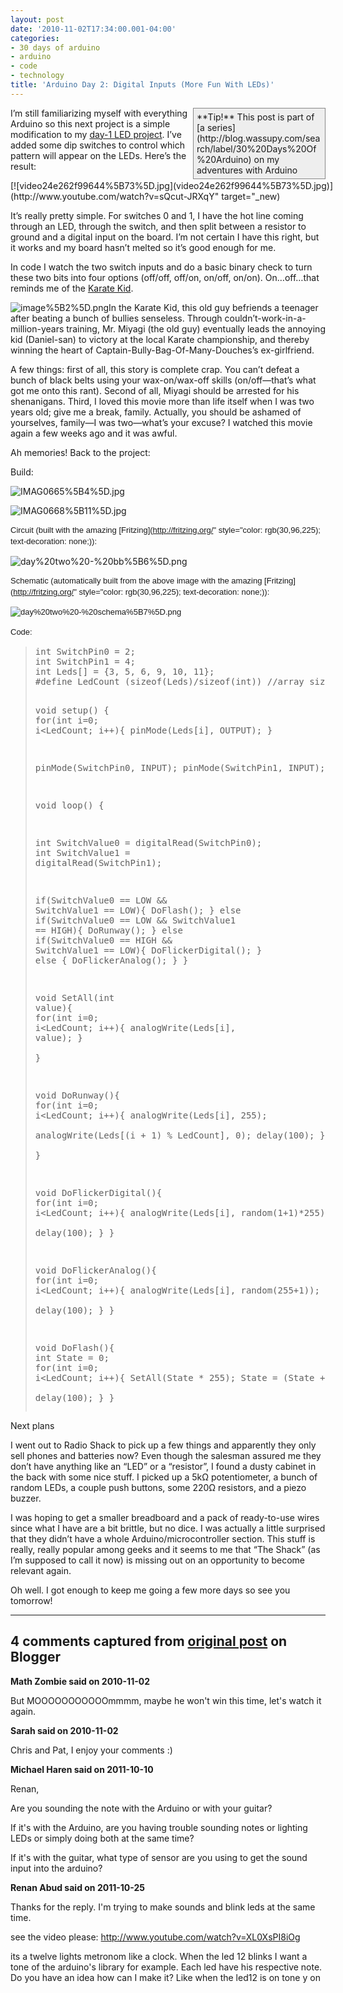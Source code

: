 ```yaml
---
layout: post
date: '2010-11-02T17:34:00.001-04:00'
categories:
- 30 days of arduino
- arduino
- code
- technology
title: 'Arduino Day 2: Digital Inputs (More Fun With LEDs)'
---
```


<div style="border-bottom: #888 1px solid; border-left: #888 1px solid; padding-bottom: 5px; background-color: #eee; margin: 0px auto; padding-left: 5px; width: 200px; padding-right: 5px; float: right; border-top: #888 1px solid; border-right: #888 1px solid; padding-top: 5px;">**Tip!** This post is part of [a series](http://blog.wassupy.com/search/label/30%20Days%20Of%20Arduino) on my adventures with Arduino</div>

I’m still familiarizing myself with everything Arduino so this next project is a simple modification to my [day-1 LED project](../2010/2010-11-arduino-day-1-unpacking-and-fun-with.html). I’ve added some dip switches to control which pattern will appear on the LEDs. Here’s the result:  <div class="wlWriterEditableSmartContent" id="scid:5737277B-5D6D-4f48-ABFC-DD9C333F4C5D:2ed362dc-459a-49ec-9778-b92c1de822e0" style="padding-bottom: 0px; padding-left: 0px; width: 640px; padding-right: 0px; display: block; float: none; margin-left: auto; clear: both; margin-right: auto; padding-top: 0px;">
<div id="dc2e06b9-c0bb-4d0d-af51-271a66a5afda" style="margin: 0px; padding: 0px; display: inline;">
<div>[![video24e262f99644%5B73%5D.jpg](video24e262f99644%5B73%5D.jpg)](http://www.youtube.com/watch?v=sQcut-JRXqY" target="_new)</div></div></div>

It’s really pretty simple. For switches 0 and 1, I have the hot line coming through an LED, through the switch, and then split between a resistor to ground and a digital input on the board. I’m not certain I have this right, but it works and my board hasn’t melted so it’s good enough for me.

In code I watch the two switch inputs and do a basic binary check to turn these two bits into four options (off/off, off/on, on/off, on/on). On…off…that reminds me of the [Karate Kid](http://www.imdb.com/title/tt0087538/). 

![image%5B2%5D.png](image%5B2%5D.png)In the Karate Kid, this old guy befriends a teenager after beating a bunch of bullies senseless. Through couldn’t-work-in-a-million-years training, Mr. Miyagi (the old guy) eventually leads the annoying kid (Daniel-san) to victory at the local Karate championship, and thereby winning the heart of Captain-Bully-Bag-Of-Many-Douches’s ex-girlfriend. 

A few things: first of all, this story is complete crap. You can’t defeat a bunch of black belts using your wax-on/wax-off skills (on/off—that’s what got me onto this rant). Second of all, Miyagi should be arrested for his shenanigans. Third, I loved this movie more than life itself when I was two years old; give me a break, family. Actually, you should be ashamed of yourselves, family—I was two—what’s your excuse? I watched this movie again a few weeks ago and it was awful.

Ah memories! Back to the project:

Build:

![IMAG0665%5B4%5D.jpg](IMAG0665%5B4%5D.jpg)

![IMAG0668%5B11%5D.jpg](IMAG0668%5B11%5D.jpg)

<span class="Apple-style-span"><span class="Apple-style-span" style="line-height: 18px; font-family: 'Trebuchet MS', trebuchet, sans-serif; font-size: 13px;">Circuit (built with the amazing<span class="Apple-converted-space">&#160;</span>[Fritzing](http://fritzing.org/" style="color: rgb(30,96,225); text-decoration: none;)):</span></span>

![day%20two%20-%20bb%5B6%5D.png](day%20two%20-%20bb%5B6%5D.png)

<span class="Apple-style-span"><span class="Apple-style-span" style="line-height: 18px; font-family: 'Trebuchet MS', trebuchet, sans-serif; font-size: 13px;">Schematic (automatically built from the above image with the amazing<span class="Apple-converted-space">&#160;</span>[Fritzing](http://fritzing.org/" style="color: rgb(30,96,225); text-decoration: none;)):</span></span>

<span class="Apple-style-span"><span class="Apple-style-span" style="line-height: 18px; font-family: 'Trebuchet MS', trebuchet, sans-serif; font-size: 13px;">![day%20two%20-%20schema%5B7%5D.png](day%20two%20-%20schema%5B7%5D.png)</span></span>

<span class="Apple-style-span"><span class="Apple-style-span" style="line-height: 18px; font-family: 'Trebuchet MS', trebuchet, sans-serif; font-size: 13px;">Code:</span></span>
<blockquote>   <pre class="csharpcode"><span class="kwrd">int</span> SwitchPin0 = 2;
<span class="kwrd">int</span> SwitchPin1 = 4;
<span class="kwrd">int</span> Leds[] = {3, 5, 6, 9, 10, 11};
<span class="preproc">#define</span> LedCount (<span class="kwrd">sizeof</span>(Leds)/<span class="kwrd">sizeof</span>(<span class="kwrd">int</span>)) <span class="rem">//array size  </span>

<span class="kwrd">void</span> setup()  { 
  <span class="kwrd">for</span>(<span class="kwrd">int</span> i=0; i&lt;LedCount; i++){
    pinMode(Leds[i], OUTPUT);
  }
  
  pinMode(SwitchPin0, INPUT);
  pinMode(SwitchPin1, INPUT);
} 

<span class="kwrd">void</span> loop()  { 
  
  <span class="kwrd">int</span> SwitchValue0 = digitalRead(SwitchPin0);
  <span class="kwrd">int</span> SwitchValue1 = digitalRead(SwitchPin1);
  
  <span class="kwrd">if</span>(SwitchValue0 == LOW &amp;&amp; SwitchValue1 == LOW){
    DoFlash();
  }
  <span class="kwrd">else</span> <span class="kwrd">if</span>(SwitchValue0 == LOW &amp;&amp; SwitchValue1 == HIGH){
    DoRunway();
  }
  <span class="kwrd">else</span> <span class="kwrd">if</span>(SwitchValue0 == HIGH &amp;&amp; SwitchValue1 == LOW){
    DoFlickerDigital();
  }
  <span class="kwrd">else</span> {
    DoFlickerAnalog();
  }
}

<span class="kwrd">void</span> SetAll(<span class="kwrd">int</span> <span class="kwrd">value</span>){
  <span class="kwrd">for</span>(<span class="kwrd">int</span> i=0; i&lt;LedCount; i++){
    analogWrite(Leds[i], <span class="kwrd">value</span>);
  }  
}

<span class="kwrd">void</span> DoRunway(){
  <span class="kwrd">for</span>(<span class="kwrd">int</span> i=0; i&lt;LedCount; i++){
    analogWrite(Leds[i], 255);    
    analogWrite(Leds[(i + 1) % LedCount], 0);
    delay(100);
  }   
}

<span class="kwrd">void</span> DoFlickerDigital(){
  <span class="kwrd">for</span>(<span class="kwrd">int</span> i=0; i&lt;LedCount; i++){
    analogWrite(Leds[i], random(1+1)*255);    
    delay(100);
  } 
}

<span class="kwrd">void</span> DoFlickerAnalog(){
  <span class="kwrd">for</span>(<span class="kwrd">int</span> i=0; i&lt;LedCount; i++){
    analogWrite(Leds[i], random(255+1));    
    delay(100);
  } 
}

<span class="kwrd">void</span> DoFlash(){
  <span class="kwrd">int</span> State = 0;
  <span class="kwrd">for</span>(<span class="kwrd">int</span> i=0; i&lt;LedCount; i++){
    SetAll(State * 255);
    State = (State + 1) % 2;  
    delay(100);
  } 
}</pre>
</blockquote>


Next plans


I went out to Radio Shack to pick up a few things and apparently they only sell phones and batteries now? Even though the salesman assured me they don’t have anything like an “LED” or a “resistor”, I found a dusty cabinet in the back with some nice stuff. I picked up a 5kΩ potentiometer, a bunch of random LEDs, a couple push buttons, some 220Ω resistors, and a piezo buzzer. 


I was hoping to get a smaller breadboard and a pack of ready-to-use wires since what I have are a bit brittle, but no dice. I was actually a little surprised that they didn’t have a whole Arduino/microcontroller section. This stuff is really, really popular among geeks and it seems to me that “The Shack” (as I’m supposed to call it now) is missing out on an opportunity to become relevant again.


Oh well. I got enough to keep me going a few more days so see you tomorrow!

---

## 4 comments captured from [original post](https://blog.wassupy.com/2010/11/arduino-day-2-digital-inputs-more-fun.html) on Blogger

**Math Zombie said on 2010-11-02**

But MOOOOOOOOOOOmmmm, maybe he won't win this time, let's watch it again.

**Sarah said on 2010-11-02**

Chris and Pat, I enjoy your comments :)

**Michael Haren said on 2011-10-10**

Renan,

Are you sounding the note with the Arduino or with your guitar?

If it's with the Arduino, are you having trouble sounding notes or lighting LEDs or simply doing both at the same time?

If it's with the guitar, what type of sensor are you using to get the sound input into the arduino?

**Renan Abud said on 2011-10-25**

Thanks for the reply. I'm trying to make sounds and blink leds at the same time.

see the video please: http://www.youtube.com/watch?v=XL0XsPI8iOg

its a twelve lights metronom like a clock. When the led 12 blinks I want a tone of the arduino's library for example. Each led have his respective note. Do you have an idea how can I make it? Like when the led12 is on tone y on


